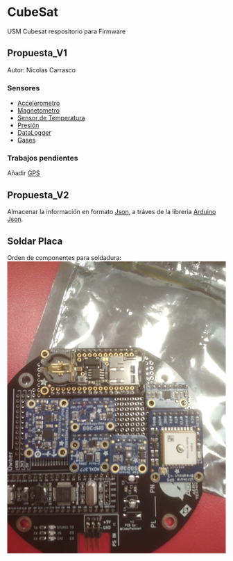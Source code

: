 # CubeSat
USM Cubesat respositorio para Firmware

## Propuesta_V1

Autor: Nicolas Carrasco


### Sensores 
- [Accelerometro](https://www.adafruit.com/product/1413)
- [Magnetometro](https://www.adafruit.com/product/3463)
- [Sensor de Temperatura](https://www.adafruit.com/product/1782)
- [Presión](https://www.adafruit.com/product/3966)
- [DataLogger](https://www.adafruit.com/product/2922)
- [Gases](https://www.adafruit.com/product/380)


### Trabajos pendientes

Añadir [GPS](https://www.adafruit.com/product/746)

## Propuesta_V2

Almacenar la información en formato [Json](https://www.json.org/json-en.html), a tráves de la libreria [Arduino Json](https://arduinojson.org/). 

## Soldar Placa

Orden de componentes para soldadura: 
![](Imagenes/PlacaXSoldar.jpeg)
